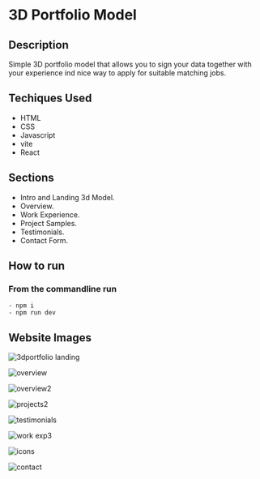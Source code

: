 # 3D Portfolio Model

## Description

Simple 3D portfolio model that allows you to sign your data together
with your experience ind nice way to apply for suitable matching jobs.

## Techiques Used

- HTML
- CSS
- Javascript
- vite
- React

 ## Sections

  - Intro and Landing 3d Model.
  - Overview.
  - Work Experience.
  - Project Samples.
  - Testimonials.
  - Contact Form.
 
  ## How to run
   ###  From the commandline run
    - npm i
    - npm run dev

## Website Images

![3dportfolio landing](https://github.com/user-attachments/assets/aa313ce6-984d-4309-93ae-2342bfe79e5b)


![overview](https://github.com/user-attachments/assets/229f4b2e-6666-4f48-bb3d-d4d29a387062)


![overview2](https://github.com/user-attachments/assets/ed07eb5e-b22b-4e08-82d1-991ac112ed5a)


![projects2](https://github.com/user-attachments/assets/6945547d-940a-4c6c-88db-14f163d7880f)


![testimonials](https://github.com/user-attachments/assets/d274f0cb-8dc5-426b-9297-5fe3cbd3dbf1)


![work exp3](https://github.com/user-attachments/assets/34687aae-a3d7-4e4d-ba77-f9750ba5f527)


![icons](https://github.com/user-attachments/assets/d1fecc52-9588-4a0e-b4ab-7b448ff5c137)


![contact](https://github.com/user-attachments/assets/55e41162-e10d-4f66-8b46-d434ef2d8648)

